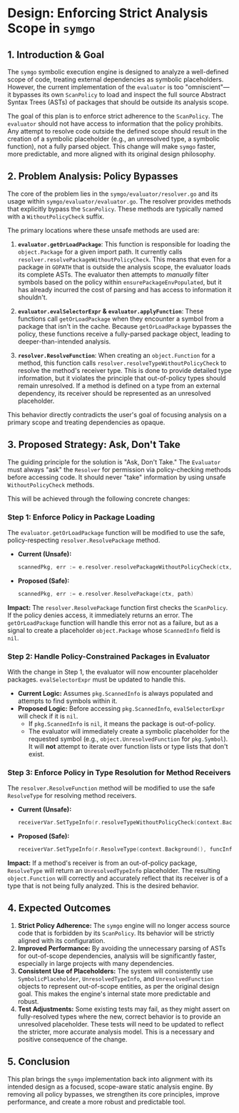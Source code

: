 # Design: Enforcing Strict Analysis Scope in `symgo`

## 1. Introduction & Goal

The `symgo` symbolic execution engine is designed to analyze a well-defined scope of code, treating external dependencies as symbolic placeholders. However, the current implementation of the `evaluator` is too "omniscient"—it bypasses its own `ScanPolicy` to load and inspect the full source Abstract Syntax Trees (ASTs) of packages that should be outside its analysis scope.

The goal of this plan is to enforce strict adherence to the `ScanPolicy`. The `evaluator` should not have access to information that the policy prohibits. Any attempt to resolve code outside the defined scope should result in the creation of a symbolic placeholder (e.g., an unresolved type, a symbolic function), not a fully parsed object. This change will make `symgo` faster, more predictable, and more aligned with its original design philosophy.

## 2. Problem Analysis: Policy Bypasses

The core of the problem lies in the `symgo/evaluator/resolver.go` and its usage within `symgo/evaluator/evaluator.go`. The resolver provides methods that explicitly bypass the `ScanPolicy`. These methods are typically named with a `WithoutPolicyCheck` suffix.

The primary locations where these unsafe methods are used are:

1.  **`evaluator.getOrLoadPackage`**: This function is responsible for loading the `object.Package` for a given import path. It currently calls `resolver.resolvePackageWithoutPolicyCheck`. This means that even for a package in `GOPATH` that is outside the analysis scope, the evaluator loads its complete ASTs. The evaluator then attempts to *manually* filter symbols based on the policy within `ensurePackageEnvPopulated`, but it has already incurred the cost of parsing and has access to information it shouldn't.

2.  **`evaluator.evalSelectorExpr` & `evaluator.applyFunction`**: These functions call `getOrLoadPackage` when they encounter a symbol from a package that isn't in the cache. Because `getOrLoadPackage` bypasses the policy, these functions receive a fully-parsed package object, leading to deeper-than-intended analysis.

3.  **`resolver.ResolveFunction`**: When creating an `object.Function` for a method, this function calls `resolver.resolveTypeWithoutPolicyCheck` to resolve the method's receiver type. This is done to provide detailed type information, but it violates the principle that out-of-policy types should remain unresolved. If a method is defined on a type from an external dependency, its receiver should be represented as an unresolved placeholder.

This behavior directly contradicts the user's goal of focusing analysis on a primary scope and treating dependencies as opaque.

## 3. Proposed Strategy: Ask, Don't Take

The guiding principle for the solution is "Ask, Don't Take." The `Evaluator` must always "ask" the `Resolver` for permission via policy-checking methods before accessing code. It should never "take" information by using unsafe `WithoutPolicyCheck` methods.

This will be achieved through the following concrete changes:

### Step 1: Enforce Policy in Package Loading

The `evaluator.getOrLoadPackage` function will be modified to use the safe, policy-respecting `resolver.ResolvePackage` method.

*   **Current (Unsafe):**
    ```go
    scannedPkg, err := e.resolver.resolvePackageWithoutPolicyCheck(ctx, path)
    ```

*   **Proposed (Safe):**
    ```go
    scannedPkg, err := e.resolver.ResolvePackage(ctx, path)
    ```

**Impact:**
The `resolver.ResolvePackage` function first checks the `ScanPolicy`. If the policy denies access, it immediately returns an error. The `getOrLoadPackage` function will handle this error not as a failure, but as a signal to create a placeholder `object.Package` whose `ScannedInfo` field is `nil`.

### Step 2: Handle Policy-Constrained Packages in Evaluator

With the change in Step 1, the evaluator will now encounter placeholder packages. `evalSelectorExpr` must be updated to handle this.

*   **Current Logic:** Assumes `pkg.ScannedInfo` is always populated and attempts to find symbols within it.
*   **Proposed Logic:** Before accessing `pkg.ScannedInfo`, `evalSelectorExpr` will check if it is `nil`.
    *   If `pkg.ScannedInfo` is `nil`, it means the package is out-of-policy.
    *   The evaluator will immediately create a symbolic placeholder for the requested symbol (e.g., `object.UnresolvedFunction` for `pkg.Symbol`). It will **not** attempt to iterate over function lists or type lists that don't exist.

### Step 3: Enforce Policy in Type Resolution for Method Receivers

The `resolver.ResolveFunction` method will be modified to use the safe `ResolveType` for resolving method receivers.

*   **Current (Unsafe):**
    ```go
    receiverVar.SetTypeInfo(r.resolveTypeWithoutPolicyCheck(context.Background(), funcInfo.Receiver.Type))
    ```
*   **Proposed (Safe):**
    ```go
    receiverVar.SetTypeInfo(r.ResolveType(context.Background(), funcInfo.Receiver.Type))
    ```

**Impact:**
If a method's receiver is from an out-of-policy package, `ResolveType` will return an `UnresolvedTypeInfo` placeholder. The resulting `object.Function` will correctly and accurately reflect that its receiver is of a type that is not being fully analyzed. This is the desired behavior.

## 4. Expected Outcomes

1.  **Strict Policy Adherence:** The `symgo` engine will no longer access source code that is forbidden by its `ScanPolicy`. Its behavior will be strictly aligned with its configuration.
2.  **Improved Performance:** By avoiding the unnecessary parsing of ASTs for out-of-scope dependencies, analysis will be significantly faster, especially in large projects with many dependencies.
3.  **Consistent Use of Placeholders:** The system will consistently use `SymbolicPlaceholder`, `UnresolvedTypeInfo`, and `UnresolvedFunction` objects to represent out-of-scope entities, as per the original design goal. This makes the engine's internal state more predictable and robust.
4.  **Test Adjustments:** Some existing tests may fail, as they might assert on fully-resolved types where the new, correct behavior is to provide an unresolved placeholder. These tests will need to be updated to reflect the stricter, more accurate analysis model. This is a necessary and positive consequence of the change.

## 5. Conclusion

This plan brings the `symgo` implementation back into alignment with its intended design as a focused, scope-aware static analysis engine. By removing all policy bypasses, we strengthen its core principles, improve performance, and create a more robust and predictable tool.
